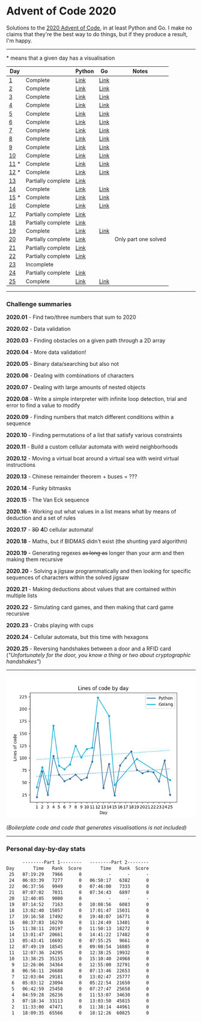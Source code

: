 # Advent of Code 2020

Solutions to the [2020 Advent of Code](https://adventofcode.com/2020), in at least Python and Go. I make no claims that they're the best way to do things, but if they produce a result, I'm happy.

---

\* means that a given day has a visualisation

<!-- PARSE START -->

| Day                                |                    | Python                                   | Go                                   | Notes                |
| ---------------------------------- | ------------------ | ---------------------------------------- | ------------------------------------ | -------------------- |
| [1](01-reportRepair)               | Complete           | [Link](01-reportRepair/python)           | [Link](01-reportRepair/go)           |                      |
| [2](02-passwordPhilosophy)         | Complete           | [Link](02-passwordPhilosophy/python)     | [Link](02-passwordPhilosophy/go)     |                      |
| [3](03-tobogganTrajectory)         | Complete           | [Link](03-tobogganTrajectory/python)     | [Link](03-tobogganTrajectory/go)     |                      |
| [4](04-passportProcessing)         | Complete           | [Link](04-passportProcessing/python)     | [Link](04-passportProcessing/go)     |                      |
| [5](05-binaryBoarding)             | Complete           | [Link](05-binaryBoarding/python)         | [Link](05-binaryBoarding/go)         |                      |
| [6](06-customCustoms)              | Complete           | [Link](06-customCustoms/python)          | [Link](06-customCustoms/go)          |                      |
| [7](07-handyHaversacks)            | Complete           | [Link](07-handyHaversacks/python)        | [Link](07-handyHaversacks/go)        |                      |
| [8](08-handheldHalting)            | Complete           | [Link](08-handheldHalting/python)        | [Link](08-handheldHalting/go)        |                      |
| [9](09-encodingError)              | Complete           | [Link](09-encodingError/python)          | [Link](09-encodingError/go)          |                      |
| [10](10-adapterArray)              | Complete           | [Link](10-adapterArray/python)           | [Link](10-adapterArray/go)           |                      |
| [11](11-seatingSystem) \*          | Complete           | [Link](11-seatingSystem/python)          | [Link](11-seatingSystem/python)      |                      |
| [12](12-rainRisk) \*               | Complete           | [Link](12-rainRisk/python)               | [Link](12-rainRisk/go)               |                      |
| [13](13-shuttleSearch)             | Partially complete | [Link](13-shuttleSearch/python)          |                                      |                      |
| [14](14-dockingData)               | Complete           | [Link](14-dockingData/python)            | [Link](14-dockingData/go)            |                      |
| [15](15-rambunctiousRecitation) \* | Complete           | [Link](15-rambunctiousRecitation/python) | [Link](15-rambunctiousRecitation/go) |                      |
| [16](16-ticketTranslation)         | Complete           | [Link](16-ticketTranslation/python)      | [Link](16-ticketTranslation/go)      |                      |
| [17](17-conwayCubes)               | Partially complete | [Link](17-conwayCubes/python)            |                                      |                      |
| [18](18-operationOrder)            | Partially complete | [Link](18-operationOrder/python)         |                                      |                      |
| [19](19-monsterMessages)           | Complete           | [Link](19-monsterMessages/python)        | [Link](19-monsterMessages/go)        |                      |
| [20](20-jurassicJigsaw)            | Partially complete | [Link](20-jurassicJigsaw/python)         |                                      | Only part one solved |
| [21](21-allergenAmusement)         | Partially complete | [Link](21-allergenAmusement/python)      |                                      |                      |
| [22](22-crabCombat)                | Partially complete | [Link](22-crabCombat/python)             |                                      |                      |
| [23](23-crabCups)                  | Incomplete         |                                          |                                      |                      |
| [24](24-lobbyLayout)               | Partially complete | [Link](24-lobbyLayout/python)            |                                      |                      |
| [25](25-comboBreaker)              | Complete           | [Link](25-comboBreaker/python)           | [Link](25-comboBreaker/go)           |                      |

<!-- PARSE END -->

---

### Challenge summaries

**2020.01** - Find two/three numbers that sum to 2020

**2020.02** - Data validation

**2020.03** - Finding obstacles on a given path through a 2D array

**2020.04** - More data validation!

**2020.05** - Binary data/searching but also not

**2020.06** - Dealing with combinations of characters

**2020.07** - Dealing with large amounts of nested objects

**2020.08** - Write a simple interpreter with infinite loop detection, trial and error to find a value to modify

**2020.09** - Finding numbers that match different conditions within a sequence

**2020.10** - Finding permutations of a list that satisfy various constraints

**2020.11** - Build a custom cellular automata with weird neighborhoods

**2020.12** - Moving a virtual boat around a virtual sea with weird virtual instructions

**2020.13** - Chinese remainder theorem + buses = ???

**2020.14** - Funky bitmasks

**2020.15** - The Van Eck sequence

**2020.16** - Working out what values in a list means what by means of deduction and a set of rules

**2020.17** - ~~3D~~ **4**D cellular automata!

**2020.18** - Maths, but if BIDMAS didn't exist (the shunting yard algorithm)

**2020.19** - Generating regexes ~~as long as~~ longer than your arm and then making them recursive

**2020.20** - Solving a jigsaw programmatically and then looking for specific sequences of characters within the solved jigsaw

**2020.21** - Making deductions about values that are contained within multiple lists

**2020.22** - Simulating card games, and then making that card game recursive

**2020.23** - Crabs playing with cups

**2020.24** - Cellular automata, but this time with hexagons

**2020.25** - Reversing handshakes between a door and a RFID card (_"Unfortunately for the door, you know a thing or two about cryptographic handshakes"_)

---

![Lines of code per day](clocgraph.png)

_(Boilerplate code and code that generates visualisations is not included)_

---

<!-- RANK START -->

### Personal day-by-day stats

```
      --------Part 1--------   --------Part 2--------
Day       Time   Rank  Score       Time   Rank  Score
 25   07:19:29   7966      0          -      -      -
 24   06:03:39   7277      0   06:50:17   6382      0
 22   06:37:56   9949      0   07:46:00   7333      0
 21   07:07:02   7031      0   07:34:43   6897      0
 20   12:40:05   9000      0          -      -      -
 19   07:14:52   7163      0   10:08:56   6083      0
 18   13:02:40  15057      0   17:01:47  15031      0
 17   19:16:58  17492      0   19:48:07  16771      0
 16   08:37:03  16270      0   11:24:49  13401      0
 15   11:38:11  20197      0   11:50:13  18272      0
 14   13:01:47  20661      0   14:41:22  17482      0
 13   05:43:41  16692      0   07:55:25   9661      0
 12   07:49:19  18545      0   09:08:54  16885      0
 11   12:07:36  24295      0   12:38:25  19932      0
 10   13:38:25  35155      0   15:10:40  24968      0
  9   12:26:06  34364      0   12:55:00  32791      0
  8   06:56:11  26688      0   07:13:46  22653      0
  7   12:03:04  29181      0   13:02:47  25777      0
  6   05:03:12  23094      0   05:22:54  21650      0
  5   06:42:59  25458      0   07:27:47  25658      0
  4   04:59:28  26236      0   11:53:07  34630      0
  3   07:18:34  33113      0   13:03:50  45815      0
  2   11:33:00  47471      0   11:38:14  44961      0
  1   18:09:35  65566      0   18:12:26  60825      0
```

<!-- RANK END -->
